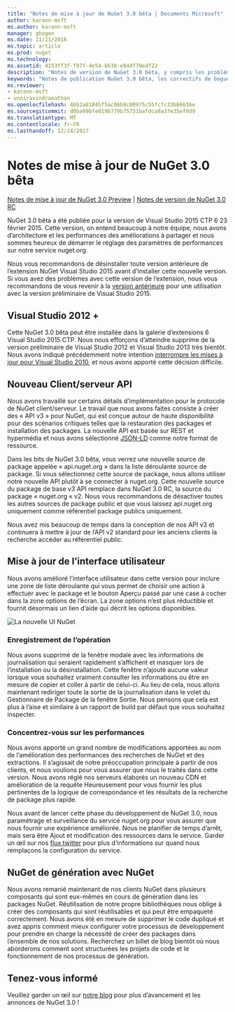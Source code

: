 ```yaml
---
title: "Notes de mise à jour de NuGet 3.0 bêta | Documents Microsoft"
author: karann-msft
ms.author: karann-msft
manager: ghogen
ms.date: 11/11/2016
ms.topic: article
ms.prod: nuget
ms.technology: 
ms.assetid: 4153ff3f-f97f-4e54-b638-e844f70edf22
description: "Notes de version de NuGet 3.0 bêta, y compris les problèmes connus, les correctifs de bogues, les fonctionnalités ajoutées et dcr."
keywords: "Notes de publication NuGet 3.0 bêta, les correctifs de bogues, problèmes connus, ajouté des fonctionnalités, DCR"
ms.reviewer:
- karann-msft
- unniravindranathan
ms.openlocfilehash: 46b2a81845f5ac06b8c80975c55fcfc33b86636e
ms.sourcegitcommit: d0ba99bfe019b779b75731bafdca8a37e35ef0d9
ms.translationtype: MT
ms.contentlocale: fr-FR
ms.lasthandoff: 12/14/2017
---
```

# <a name="nuget-30-beta-release-notes"></a>Notes de mise à jour de NuGet 3.0 bêta

[Notes de mise à jour de NuGet 3.0 Preview](../release-notes/nuget-3.0-preview.md) | [Notes de version de NuGet 3.0 RC](../release-notes/nuget-3.0-rc.md)

NuGet 3.0 bêta a été publiée pour la version de Visual Studio 2015 CTP 6 23 février 2015. Cette version, on entend beaucoup à notre équipe, nous avons d’architecture et les performances des améliorations à partager et nous sommes heureux de démarrer le réglage des paramètres de performances sur notre service nuget.org.

Nous vous recommandons de désinstaller toute version antérieure de l’extension NuGet Visual Studio 2015 avant d’installer cette nouvelle version.  Si vous avez des problèmes avec cette version de l’extension, nous vous recommandons de vous revenir à la [version antérieure](http://nuget.codeplex.com/downloads/get/909582) pour une utilisation avec la version préliminaire de Visual Studio 2015.

## <a name="visual-studio-2012"></a>Visual Studio 2012 +

Cette NuGet 3.0 bêta peut être installée dans la galerie d’extensions 6 Visual Studio 2015 CTP. Nous nous efforçons d’atteindre supprime de la version préliminaire de Visual Studio 2012 et Visual Studio 2013 très bientôt. Nous avons indiqué précédemment notre intention [interrompre les mises à jour pour Visual Studio 2010](http://blog.nuget.org/20141002/visual-studio-2010.html), et nous avons apporté cette décision difficile.

## <a name="new-clientserver-api"></a>Nouveau Client/serveur API

Nous avons travaillé sur certains détails d’implémentation pour le protocole de NuGet client/serveur. Le travail que nous avons faites consiste à créer des « API v3 » pour NuGet, qui est conçue autour de haute disponibilité pour des scénarios critiques telles que la restauration des packages et installation des packages. La nouvelle API est basée sur REST et hypermédia et nous avons sélectionné [JSON-LD](http://json-ld.org) comme notre format de ressource.

Dans les bits de NuGet 3.0 bêta, vous verrez une nouvelle source de package appelée « api.nuget.org » dans la liste déroulante source de package.   Si vous sélectionnez cette source de package, nous allons utiliser notre nouvelle API plutôt à se connecter à nuget.org. Cette nouvelle source du package de base v3 API remplace dans NuGet 3.0 RC, la source du package « nuget.org « v2.  Nous vous recommandons de désactiver toutes les autres sources de package public et que vous laissez api.nuget.org uniquement comme référentiel package publics uniquement.

Nous avez mis beaucoup de temps dans la conception de nos API v3 et continuera à mettre à jour de l’API v2 standard pour les anciens clients la recherche accéder au référentiel public.

## <a name="updated-ui"></a>Mise à jour de l’interface utilisateur

Nous avons amélioré l’interface utilisateur dans cette version pour inclure une zone de liste déroulante qui vous permet de choisir une action à effectuer avec le package et le bouton Aperçu passé par une case à cocher dans la zone options de l’écran.  La zone options n’est plus réductible et fournit désormais un lien d’aide qui décrit les options disponibles.

![La nouvelle UI NuGet](./media/NuGet-3.0-Beta/updated-ui.png)


### <a name="operation-logging"></a>Enregistrement de l’opération

Nous avons supprimé de la fenêtre modale avec les informations de journalisation qui seraient rapidement s’affichent et masquer lors de l’installation ou la désinstallation.  Cette fenêtre n’ajouté aucune valeur lorsque vous souhaitez vraiment consulter les informations ou être en mesure de copier et coller à partir de celui-ci.  Au lieu de cela, nous allons maintenant rediriger toute la sortie de la journalisation dans le volet du Gestionnaire de Package de la fenêtre Sortie.  Nous pensons que cela est plus à l’aise et similaire à un rapport de build par défaut que vous souhaitez inspecter.


### <a name="focus-on-performance"></a>Concentrez-vous sur les performances

Nous avons apporté un grand nombre de modifications apportées au nom de l’amélioration des performances des recherches de NuGet et des extractions.  Il s’agissait de notre préoccupation principale à partir de nos clients, et nous voulions pour vous assurer que nous le traités dans cette version.  Nous avons réglé nos serveurs élaborés un nouveau CDN et amélioration de la requête Heureusement pour vous fournir les plus pertinentes de la logique de correspondance et les résultats de la recherche de package plus rapide.

Nous avant de lancer cette phase du développement de NuGet 3.0, nous paramétrage et surveillance du service nuget.org pour vous assurer que nous fournir une expérience améliorée.  Nous ne planifier de temps d’arrêt, mais sera être Ajout et modification des ressources dans le service.  Garder un œil sur nos [flux twitter](http://twitter.com/nuget) pour plus d’informations sur quand nous remplaçons la configuration du service.

## <a name="building-nuget-with-nuget"></a>NuGet de génération avec NuGet

Nous avons remanié maintenant de nos clients NuGet dans plusieurs composants qui sont eux-mêmes en cours de génération dans les packages NuGet. Réutilisation de notre propre bibliothèques nous oblige à créer des composants qui sont réutilisables et qui peut être empaqueté correctement.  Nous avons été en mesure de supprimer le code dupliqué et avez appris comment mieux configurer votre processus de développement pour prendre en charge la nécessité de créer des packages dans l’ensemble de nos solutions.  Recherchez un billet de blog bientôt où nous aborderons comment sont structurées les projets de code et le fonctionnement de nos processus de génération.

## <a name="stay-tuned"></a>Tenez-vous informé

Veuillez garder un œil sur [notre blog](http://blog.nuget.org) pour plus d’avancement et les annonces de NuGet 3.0 !
